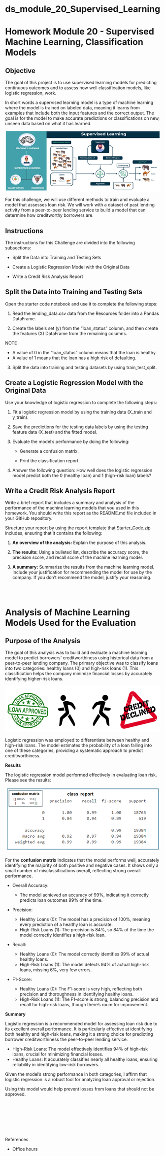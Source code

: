 # ds_module_20_Supervised_Learning
Homework Module 20 - Supervised Machine Learning, Classification Models
=========
Objective
----
The goal of this project is to use supervised learning models for predicting continuous outcomes and to assess how well classification models, like logistic regression, work.

In short words a supervised learning model is a type of machine learning where the model is trained on labeled data, meaning it learns from examples that include both the input features and the correct output. The goal is for the model to make accurate predictions or classifications on new, unseen data based on what it has learned.

![alt text](./Images/Unsupervised-Supervised_Learning.PNG)

For this challenge, we will use different methods to train and evaluate a model that assesses loan risk. We will work with a dataset of past lending activity from a peer-to-peer lending service to build a model that can determine how creditworthy borrowers are.

Instructions
---
The instructions for this Challenge are divided into the following subsections:

- Split the Data into Training and Testing Sets

- Create a Logistic Regression Model with the Original Data

- Write a Credit Risk Analysis Report

Split the Data into Training and Testing Sets
---

Open the starter code notebook and use it to complete the following steps:

1. Read the lending_data.csv data from the Resources folder into a Pandas DataFrame.

2. Create the labels set (y) from the “loan_status” column, and then create the features (X) DataFrame from the remaining columns.

NOTE
- A value of 0 in the “loan_status” column means that the loan is healthy. 
- A value of 1 means that the loan has a high risk of defaulting.

3. Split the data into training and testing datasets by using train_test_split.

Create a Logistic Regression Model with the Original Data
---
Use your knowledge of logistic regression to complete the following steps:

1. Fit a logistic regression model by using the training data (X_train and y_train).

2. Save the predictions for the testing data labels by using the testing feature data (X_test) and the fitted model.

3. Evaluate the model’s performance by doing the following:

    - Generate a confusion matrix.

    - Print the classification report.

4. Answer the following question: How well does the logistic regression model predict both the 0 (healthy loan) and 1 (high-risk loan) labels?

Write a Credit Risk Analysis Report
--- 
Write a brief report that includes a summary and analysis of the performance of the machine learning models that you used in this homework. You should write this report as the README.md file included in your GitHub repository.

Structure your report by using the report template that Starter_Code.zip includes, ensuring that it contains the following:

1. **An overview of the analysis:** Explain the purpose of this analysis.

2. **The results:** Using a bulleted list, describe the accuracy score, the precision score, and recall score of the machine learning model.

3. **A summary:** Summarize the results from the machine learning model. Include your justification for recommending the model for use by the company. If you don’t recommend the model, justify your reasoning.

<br><br>

Analysis of Machine Learning Models Used for the Evaluation
===

Purpose of the Analysis
---
The goal of this analysis was to build and evaluate a machine learning model to predict borrowers' creditworthiness using historical data from a peer-to-peer lending company. The primary objective was to classify loans into two categories: healthy loans (0) and high-risk loans (1). This classification helps the company minimize financial losses by accurately identifying higher-risk loans.

![alt text](./Images/credit.PNG)

Logistic regression was employed to differentiate between healthy and high-risk loans. The model estimates the probability of a loan falling into one of these categories, providing a systematic approach to predict creditworthiness.

**Results**

The logistic regression model performed effectively in evaluating loan risk. Please see the results:

![alt text](./Images/class_report.PNG)

For the **confusion matrix** indicates that the model performs well, accurately identifying the majority of both positive and negative cases. It shows only a small number of misclassifications overall, reflecting strong overall performance.

- Overall Accuracy: 
    - The model achieved an accuracy of 99%, indicating it correctly predicts loan outcomes 99% of the time.

- Precision:

    - Healthy Loans (0): The model has a precision of 100%, meaning every prediction of a healthy loan is accurate.
    - High-Risk Loans (1): The precision is 84%, so 84% of the time the model correctly identifies a high-risk loan.

- Recall:

     - Healthy Loans (0): The model correctly identifies 99% of actual healthy loans.
    - High-Risk Loans (1): The model detects 94% of actual high-risk loans, missing 6%, very few errors.

- F1-Score:

     - Healthy Loans (0): The F1-score is very high, reflecting both precision and thoroughness in identifying healthy loans.
    - High-Risk Loans (1): The F1-score is strong, balancing precision and recall for high-risk loans, though there’s room for improvement.

**Summary**

Logistic regression is a recommended model for assessing loan risk due to its excellent overall performance. It is particularly effective at identifying both healthy and high-risk loans, making it a strong choice for predicting borrower creditworthiness the peer-to-peer lending service.

- High-Risk Loans: The model effectively identifies 94% of high-risk loans, crucial for minimizing financial losses.
- Healthy Loans: It accurately classifies nearly all healthy loans, ensuring reliability in identifying low-risk borrowers.

Given the model’s strong performance in both categories, I affirm that logistic regression is a robust tool for analyzing loan approval or rejection.

Using this model would help prevent losses from loans that should not be approved.

<br><br>
<br><br>
<br><br>

References
- Office hours